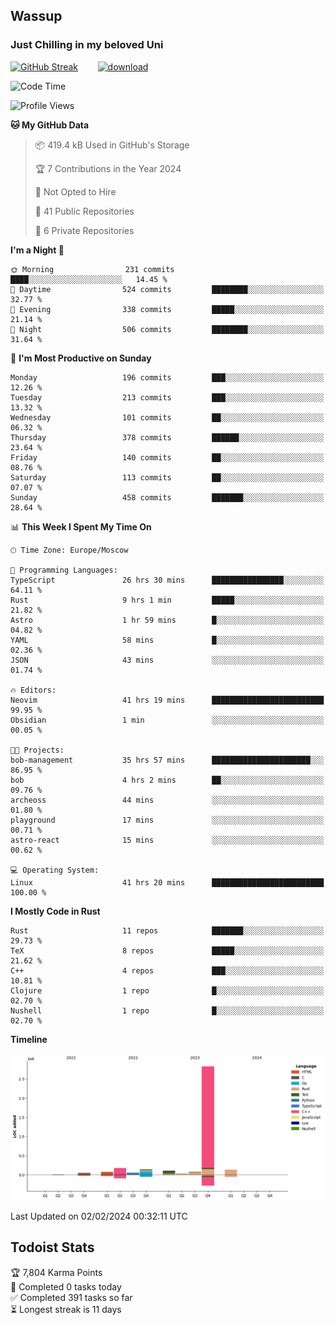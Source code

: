 ## Wassup 
### Just Chilling in my beloved Uni 

<!--
-->

[![GitHub Streak](http://github-readme-streak-stats.herokuapp.com?user=archeoss&theme=shades-of-purple&hide_border=true&date_format=j%20M%5B%20Y%5D)](https://git.io/streak-stats)&nbsp;&nbsp;&nbsp;&nbsp;&nbsp;&nbsp;&nbsp;&nbsp;[![download](https://user-images.githubusercontent.com/68448737/147796309-d8b65b1d-4dde-40d9-b03a-2b42aaa6cd43.jpeg)
](http://bmstu.ru/)

<!--START_SECTION:waka-->
![Code Time](http://img.shields.io/badge/Code%20Time-2%2C451%20hrs%207%20mins-blue)

![Profile Views](http://img.shields.io/badge/Profile%20Views-0-blue)

**🐱 My GitHub Data** 

> 📦 419.4 kB Used in GitHub's Storage 
 > 
> 🏆 7 Contributions in the Year 2024
 > 
> 🚫 Not Opted to Hire
 > 
> 📜 41 Public Repositories 
 > 
> 🔑 6 Private Repositories 
 > 
**I'm a Night 🦉** 

```text
🌞 Morning                231 commits         ████░░░░░░░░░░░░░░░░░░░░░   14.45 % 
🌆 Daytime                524 commits         ████████░░░░░░░░░░░░░░░░░   32.77 % 
🌃 Evening                338 commits         █████░░░░░░░░░░░░░░░░░░░░   21.14 % 
🌙 Night                  506 commits         ████████░░░░░░░░░░░░░░░░░   31.64 % 
```
📅 **I'm Most Productive on Sunday** 

```text
Monday                   196 commits         ███░░░░░░░░░░░░░░░░░░░░░░   12.26 % 
Tuesday                  213 commits         ███░░░░░░░░░░░░░░░░░░░░░░   13.32 % 
Wednesday                101 commits         ██░░░░░░░░░░░░░░░░░░░░░░░   06.32 % 
Thursday                 378 commits         ██████░░░░░░░░░░░░░░░░░░░   23.64 % 
Friday                   140 commits         ██░░░░░░░░░░░░░░░░░░░░░░░   08.76 % 
Saturday                 113 commits         ██░░░░░░░░░░░░░░░░░░░░░░░   07.07 % 
Sunday                   458 commits         ███████░░░░░░░░░░░░░░░░░░   28.64 % 
```


📊 **This Week I Spent My Time On** 

```text
🕑︎ Time Zone: Europe/Moscow

💬 Programming Languages: 
TypeScript               26 hrs 30 mins      ████████████████░░░░░░░░░   64.11 % 
Rust                     9 hrs 1 min         █████░░░░░░░░░░░░░░░░░░░░   21.82 % 
Astro                    1 hr 59 mins        █░░░░░░░░░░░░░░░░░░░░░░░░   04.82 % 
YAML                     58 mins             █░░░░░░░░░░░░░░░░░░░░░░░░   02.36 % 
JSON                     43 mins             ░░░░░░░░░░░░░░░░░░░░░░░░░   01.74 % 

🔥 Editors: 
Neovim                   41 hrs 19 mins      █████████████████████████   99.95 % 
Obsidian                 1 min               ░░░░░░░░░░░░░░░░░░░░░░░░░   00.05 % 

🐱‍💻 Projects: 
bob-management           35 hrs 57 mins      ██████████████████████░░░   86.95 % 
bob                      4 hrs 2 mins        ██░░░░░░░░░░░░░░░░░░░░░░░   09.76 % 
archeoss                 44 mins             ░░░░░░░░░░░░░░░░░░░░░░░░░   01.80 % 
playground               17 mins             ░░░░░░░░░░░░░░░░░░░░░░░░░   00.71 % 
astro-react              15 mins             ░░░░░░░░░░░░░░░░░░░░░░░░░   00.62 % 

💻 Operating System: 
Linux                    41 hrs 20 mins      █████████████████████████   100.00 % 
```

**I Mostly Code in Rust** 

```text
Rust                     11 repos            ███████░░░░░░░░░░░░░░░░░░   29.73 % 
TeX                      8 repos             █████░░░░░░░░░░░░░░░░░░░░   21.62 % 
C++                      4 repos             ███░░░░░░░░░░░░░░░░░░░░░░   10.81 % 
Clojure                  1 repo              █░░░░░░░░░░░░░░░░░░░░░░░░   02.70 % 
Nushell                  1 repo              █░░░░░░░░░░░░░░░░░░░░░░░░   02.70 % 
```



**Timeline**

![Lines of Code chart](https://raw.githubusercontent.com/archeoss/archeoss/master/assets/bar_graph.png)


 Last Updated on 02/02/2024 00:32:11 UTC
<!--END_SECTION:waka-->

## Todoist Stats

<!-- TODO-IST:START -->
🏆  7,804 Karma Points           
🌸  Completed 0 tasks today           
✅  Completed 391 tasks so far           
⏳  Longest streak is 11 days
<!-- TODO-IST:END -->
